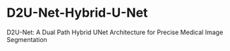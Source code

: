 # D2U-Net-Hybrid-U-Net
D2U-Net: A Dual Path Hybrid UNet Architecture for Precise Medical Image Segmentation
